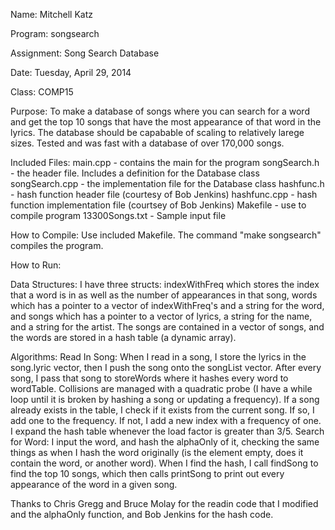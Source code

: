 
Name: Mitchell Katz

Program: songsearch

Assignment: Song Search Database

Date: Tuesday, April 29, 2014

Class: COMP15

Purpose:
To make a database of songs where you can search for a word and get the top 10
songs that have the most appearance of that word in the lyrics. The database
should be capabable of scaling to relatively larege sizes. Tested and was fast
with a database of over 170,000 songs.

Included Files:
main.cpp - contains the main for the program
songSearch.h - the header file. Includes a definition for the Database class
songSearch.cpp - the implementation file for the Database class
hashfunc.h - hash function header file (courtesy of Bob Jenkins)
hashfunc.cpp - hash function implementation file (courtsey of Bob Jenkins)
Makefile - use to compile program
13300Songs.txt - Sample input file

How to Compile:
Use included Makefile. The command "make songsearch" compiles the program.

How to Run:


Data Structures:
I have three structs: indexWithFreq which stores the index that a word is in 
as well as the number of appearances in that song, words which has a pointer 
to a vector of indexWithFreq's and a string for the word, and songs which has 
a pointer to a vector of lyrics, a string for the name, and a string for the 
artist. The songs are contained in a vector of songs, and the words are stored 
in a hash table (a dynamic array).

Algorithms:
Read In Song:
When I read in a song, I store the lyrics in the song.lyric vector, then I 
push the song onto the songList vector. After every song, I pass that song to 
storeWords where it hashes every word to wordTable. Collisions are managed 
with a quadratic probe (I have a while loop until it is broken by hashing a 
song or updating a frequency). If a song already exists in the table, I check 
if it exists from the current song. If so, I add one to the frequency. If not, 
I add a new index with a frequency of one. I expand the hash table whenever 
the load factor is greater than 3/5.
Search for Word:
I input the word, and hash the alphaOnly of it, checking the same things as 
when I hash the word originally (is the element empty, does it contain the 
word, or another word). When I find the hash, I call findSong to find the top 
10 songs, which then calls printSong to print out every appearance of the word 
in a given song.

Thanks to Chris Gregg and Bruce Molay for the readin code that I modified and the 
alphaOnly function, and Bob Jenkins for the hash code.
